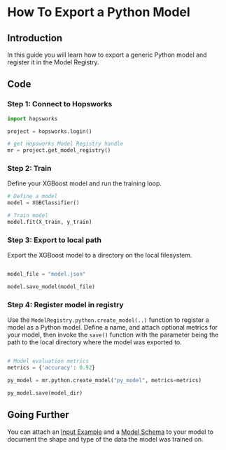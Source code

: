 # How To Export a Python Model

## Introduction

In this guide you will learn how to export a generic Python model and register it in the Model Registry.

## Code

### Step 1: Connect to Hopsworks

```python
import hopsworks

project = hopsworks.login()

# get Hopsworks Model Registry handle
mr = project.get_model_registry()
```

### Step 2: Train

Define your XGBoost model and run the training loop.

```python
# Define a model
model = XGBClassifier()

# Train model
model.fit(X_train, y_train)

```

### Step 3: Export to local path

Export the XGBoost model to a directory on the local filesystem.

```python

model_file = "model.json"

model.save_model(model_file)

```

### Step 4: Register model in registry

Use the `ModelRegistry.python.create_model(..)` function to register a model as a Python model. Define a name, and attach optional metrics for your model, then invoke the `save()` function with the parameter being the path to the local directory where the model was exported to.

```python

# Model evaluation metrics
metrics = {'accuracy': 0.92}

py_model = mr.python.create_model("py_model", metrics=metrics)

py_model.save(model_dir)

```

## Going Further

You can attach an [Input Example](../input_example.md) and a [Model Schema](../input_example.md) to your model to document the shape and type of the data the model was trained on.
